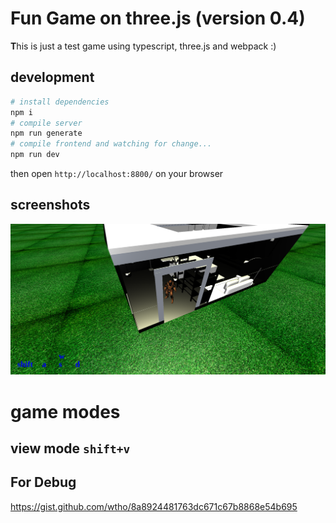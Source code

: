 
# Fun Game on three.js (version 0.4)

**T**his is just a test game using typescript, three.js and webpack :)

## development

```bash
# install dependencies
npm i
# compile server
npm run generate
# compile frontend and watching for change...
npm run dev
```
then open `http://localhost:8800/` on your browser

## screenshots

![screenshot1](./docs/screenshot1.png)


# game modes

## view mode `shift+v`

## For Debug
https://gist.github.com/wtho/8a8924481763dc671c67b8868e54b695